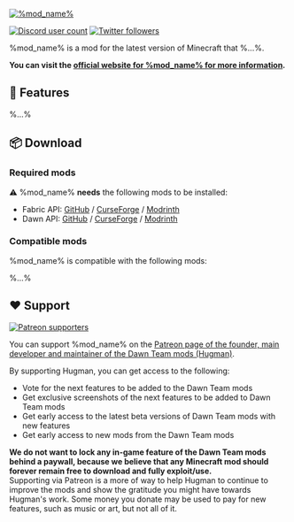 [![%mod_name%](https://dawnteammc.github.io/%mod_id%/images/header.png)](https://dawnteammc.github.io/%mod_id%)

[![Discord user count](https://img.shields.io/discord/504608980799062036?label=&color=424549&labelColor=7289da&style=for-the-badge&logo=Discord&logoColor=DDE4EF)](https://discord.gg/8ksTVJu)
[![Twitter followers](https://img.shields.io/twitter/follow/DawnTeamMC?label=&color=424549&labelColor=1DA1F2&style=for-the-badge&logo=Twitter&logoColor=DDE4EF)](https://twitter.com/DawnTeamMC)

%mod_name% is a mod for the latest version of Minecraft that %...%.

**You can visit the [official website for %mod_name% for more information](https://dawnteammc.github.io/%mod_id%).**

## 👾 Features
%...%

## 📦 Download
### Required mods
⚠ %mod_name% **needs** the following mods to be installed:

- Fabric API: [GitHub](https://github.com/FabricMC/fabric) / [CurseForge](https://www.curseforge.com/minecraft/mc-mods/fabric-api) / [Modrinth](https://modrinth.com/mod/fabric-api)
- Dawn API: [GitHub](https://github.com/DawnTeamMC/DawnAPI) / [CurseForge](https://www.curseforge.com/minecraft/mc-mods/dawn) / [Modrinth](https://modrinth.com/mod/dawn)

### Compatible mods
%mod_name% is compatible with the following mods:

%...%

## ❤️ Support
[![Patreon supporters](https://img.shields.io/endpoint.svg?url=https%3A%2F%2Fshieldsio-patreon.vercel.app%2Fapi%3Fusername%3DHugman%26type%3Dpatrons&style=flat-square)](https://patreon.com/Hugman)

You can support %mod_name% on the [Patreon page of the founder, main developer and maintainer of the Dawn Team mods (Hugman)](https://patreon.com/Hugman).

By supporting Hugman, you can get access to the following:

- Vote for the next features to be added to the Dawn Team mods
- Get exclusive screenshots of the next features to be added to Dawn Team mods
- Get early access to the latest beta versions of Dawn Team mods with new features
- Get early access to new mods from the Dawn Team mods

**We do not want to lock any in-game feature of the Dawn Team mods behind a paywall, because we believe that any Minecraft mod should forever remain free to download and fully exploit/use.**  
Supporting via Patreon is a more of way to help Hugman to continue to improve the mods and show the gratitude you might have towards Hugman's work.
Some money you donate may be used to pay for new features, such as music or art, but not all of it.